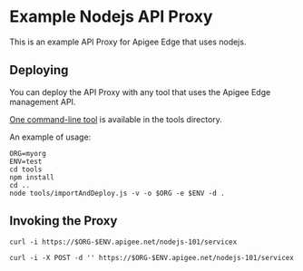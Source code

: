 # Example Nodejs API Proxy

This is an example API Proxy for Apigee Edge that uses nodejs.

## Deploying

You can deploy the API Proxy with any tool that uses the Apigee Edge management API.

[One command-line tool](./tools/importAndDeploy.js) is available in the tools directory.

An example of usage:

```
ORG=myorg
ENV=test
cd tools
npm install
cd ..
node tools/importAndDeploy.js -v -o $ORG -e $ENV -d .
```

## Invoking the Proxy

```
curl -i https://$ORG-$ENV.apigee.net/nodejs-101/servicex
```


```
curl -i -X POST -d '' https://$ORG-$ENV.apigee.net/nodejs-101/servicex
```



